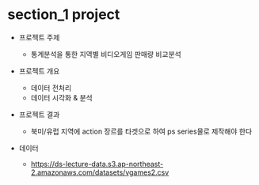 # section_1 project

* 프로젝트 주제
  + 통계분석을 통한 지역별 비디오게임 판매량 비교분석

* 프로젝트 개요
  + 데이터 전처리
  + 데이터 시각화 & 분석

* 프로젝트 결과
  + 북미/유럽 지역에 action 장르를 타겟으로 하여 ps series물로 제작해야 한다
  
* 데이터

    + https://ds-lecture-data.s3.ap-northeast-2.amazonaws.com/datasets/vgames2.csv
    
